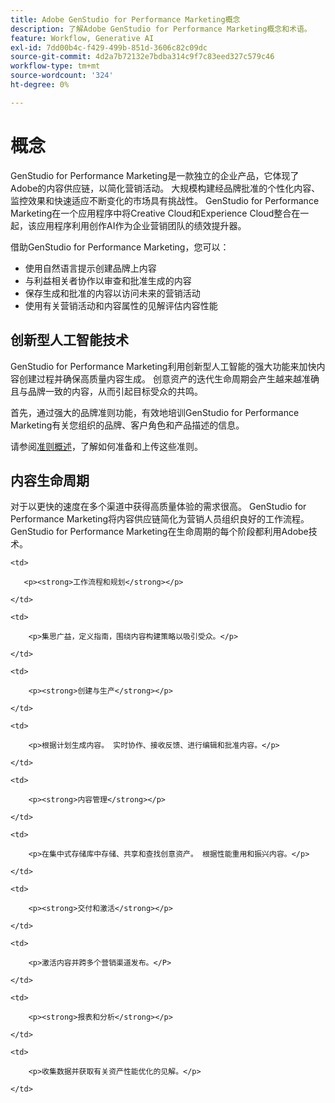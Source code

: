 ```yaml
---
title: Adobe GenStudio for Performance Marketing概念
description: 了解Adobe GenStudio for Performance Marketing概念和术语。
feature: Workflow, Generative AI
exl-id: 7dd00b4c-f429-499b-851d-3606c82c09dc
source-git-commit: 4d2a7b72132e7bdba314c9f7c83eed327c579c46
workflow-type: tm+mt
source-wordcount: '324'
ht-degree: 0%

---
```


# 概念

GenStudio for Performance Marketing是一款独立的企业产品，它体现了Adobe的内容供应链，以简化营销活动。 大规模构建经品牌批准的个性化内容、监控效果和快速适应不断变化的市场具有挑战性。 GenStudio for Performance Marketing在一个应用程序中将Creative Cloud和Experience Cloud整合在一起，该应用程序利用创作AI作为企业营销团队的绩效提升器。

借助GenStudio for Performance Marketing，您可以：

- 使用自然语言提示创建品牌上内容
- 与利益相关者协作以审查和批准生成的内容
- 保存生成和批准的内容以访问未来的营销活动
- 使用有关营销活动和内容属性的见解评估内容性能

## 创新型人工智能技术

GenStudio for Performance Marketing利用创新型人工智能的强大功能来加快内容创建过程并确保高质量内容生成。 创意资产的迭代生命周期会产生越来越准确且与品牌一致的内容，从而引起目标受众的共鸣。

首先，通过强大的品牌准则功能，有效地培训GenStudio for Performance Marketing有关您组织的品牌、客户角色和产品描述的信息。

请参阅[准则概述](../user-guide/guidelines/overview.md)，了解如何准备和上传这些准则。

## 内容生命周期

对于以更快的速度在多个渠道中获得高质量体验的需求很高。 GenStudio for Performance Marketing将内容供应链简化为营销人员组织良好的工作流程。 GenStudio for Performance Marketing在生命周期的每个阶段都利用Adobe技术。

<table style="table-layout:fixed">

<tr style="border: 0;">

    <td>

       <p><strong>工作流程和规划</strong></p>

    </td>

    <td>

        <p>集思广益，定义指南，围绕内容构建策略以吸引受众。</p>

    </td>

</tr>

<tr style="border: 0;">

    <td>

        <p><strong>创建与生产</strong></p>

    </td>

    <td>

        <p>根据计划生成内容。 实时协作、接收反馈、进行编辑和批准内容。</p>

    </td>

</tr>

<tr style="border: 0;">

    <td>

        <p><strong>内容管理</strong></p>

    </td>

    <td>

        <p>在集中式存储库中存储、共享和查找创意资产。 根据性能重用和振兴内容。</p>

    </td>

</tr>

<tr style="border: 0;">

    <td>

        <p><strong>交付和激活</strong></p>

    </td>

    <td>

        <p>激活内容并跨多个营销渠道发布。</P>

    </td>

</tr>

<tr style="border: 0;">

    <td>

        <p><strong>报表和分析</strong></p>

    </td>

    <td>

        <p>收集数据并获取有关资产性能优化的见解。</p>

    </td>

</tr>

</table>
